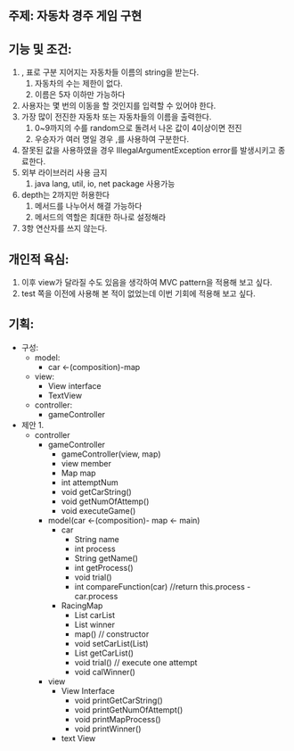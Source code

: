 주제: 자동차 경주 게임 구현
---

기능 및 조건:
---
1. , 표로 구분 지어지는 자동차들 이름의 string을 받는다.
    1. 자동차의 수는 제한이 없다.
    2. 이름은 5자 이하만 가능하다
2. 사용자는 몇 번의 이동을 할 것인지를 입력할 수 있어야 한다.
3. 가장 많이 전진한 자동차 또는 자동차들의 이름을 출력한다.
    1. 0~9까지의 수를 random으로 돌려서 나온 값이 4이상이면 전진
    2. 우승자가 여러 명일 경우 ,를 사용하여 구분한다.
4. 잘못된 값을 사용하였을 경우 IllegalArgumentException error를 발생시키고 종료한다.
5. 외부 라이브러리 사용 금지
    1. java lang, util, io, net package 사용가능
6. depth는 2까지만 허용한다
    1. 메서드를 나누어서 해결 가능하다
    2. 메서드의 역할은 최대한 하나로 설정해라
7. 3항 연산자를 쓰지 않는다.

개인적 욕심:
---
1. 이후 view가 달라질 수도 있음을 생각하여 MVC pattern을 적용해 보고 싶다.
2. test 쪽을 이전에 사용해 본 적이 없었는데 이번 기회에 적용해 보고 싶다.

기획:
---
- 구성:
  - model:
    - car <-(composition)-map
  - view:
    - View interface
    - TextView
  - controller:
    - gameController
- 제안 1. 
  - controller
    - gameController
      - gameController(view, map)
      - view member
      - Map map
      - int attemptNum
      - void getCarString()
      - void getNumOfAttemp()
      - void executeGame()
    - model(car <-(composition)- map <- main)
      - car
          - String name
          - int process
          - String getName()
          - int getProcess()
          - void trial()
          - int compareFunction(car) //return this.process - car.process
      - RacingMap
          - List<car> carList
          - List<String> winner
          - map() // constructor
          - void setCarList(List<Car>)
          - List<Car> getCarList()
          - void trial() // execute one attempt
          - void calWinner()
    - view
      - View Interface
        - void printGetCarString()
        - void printGetNumOfAttempt()
        - void printMapProcess()
        - void printWinner()
      - text View